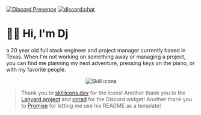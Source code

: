 [![Discord Presence](https://lanyard.cnrad.dev/api/194861788926443520?hideStatus=true)](https://djs.place)
[![discord:chat](https://img.shields.io/discord/449576301997588490)](https://djs.place)

# 👋🏽 Hi, I'm Dj

a 20 year old full stack engineer and project manager currently based in Texas. When I'm not working on something away or managing a project, you can find me planning my next adventure, pressing keys on the piano, or with my favorite people. 


<p align="center">
  <picture>
    <source media="(prefers-color-scheme: dark)" srcset="https://skillicons.dev/icons?i=bash%2Ccloudflare%2Ccss%2Cdiscord%2Cbots%2Cdocker%2Cgithub%2Chtml%2Cidea%2Cjava%2Cjs%2Cmysql%2Cnodejs%2Cpostgres%2Cpowershell%2Cprisma%2Cpy%2Craspberrypi%2Creact%2Cregex%2Csupabase%2Ctwitter%2Cts%2Cvite%2Cvscode%2Cworkers&perline=17&theme=dark">
    <source media="(prefers-color-scheme: light)" srcset="https://skillicons.dev/icons?i=bash%2Ccloudflare%2Ccss%2Cdiscord%2Cbots%2Cdocker%2Cgithub%2Chtml%2Cidea%2Cjava%2Cjs%2Cmysql%2Cnodejs%2Cpostgres%2Cpowershell%2Cprisma%2Cpy%2Craspberrypi%2Creact%2Cregex%2Csupabase%2Ctwitter%2Cts%2Cvite%2Cvscode%2Cworkers&perline=17&theme=light">
    <img alt="Skill icons">
  </picture>
</p>

> Thank you to [skillicons.dev](https://skillicons.dev) for the icons!
> Another thank you to the [Lanyard project](https://github.com/Phineas/lanyard) and [cnrad](https://github.com/cnrad/lanyard-profile-readme) for the Discord widget!
> Another thank you to [Promise](https://github.com/promise/promise/) for letting me use his README as a template!
